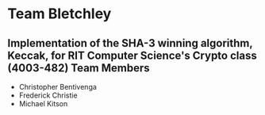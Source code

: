Team Bletchley
==============
Implementation of the SHA-3 winning algorithm, Keccak, for RIT Computer Science's Crypto class (4003-482)
Team Members
------------
* Christopher Bentivenga
* Frederick Christie
* Michael Kitson
